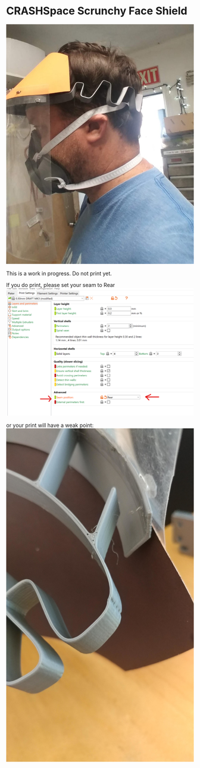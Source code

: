 # CRASHSpace Scrunchy Face Shield
![CRASHSpace Scrunchy Face Shield](https://raw.githubusercontent.com/CRASHSpace/COVID-19-3dprints/master/images/scrunchy-pic.jpg)

This is a work in progress. Do not print yet.


If you do print, please set your seam to Rear
![Rear Seam](https://raw.githubusercontent.com/CRASHSpace/COVID-19-3dprints/master/images/scrunchy_seam.png)

or your print will have a weak point:
![Weak Seam](https://raw.githubusercontent.com/CRASHSpace/COVID-19-3dprints/master/images/scrunchy-seam1.jpg)


